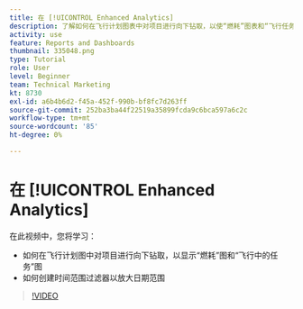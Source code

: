 ```yaml
---
title: 在 [!UICONTROL Enhanced Analytics]
description: 了解如何在飞行计划图表中对项目进行向下钻取，以使“燃耗”图表和“飞行任务”图表显示在Workfront中。
activity: use
feature: Reports and Dashboards
thumbnail: 335048.png
type: Tutorial
role: User
level: Beginner
team: Technical Marketing
kt: 8730
exl-id: a6b4b6d2-f45a-452f-990b-bf8fc7d263ff
source-git-commit: 252ba3ba44f22519a35899fcda9c6bca597a6c2c
workflow-type: tm+mt
source-wordcount: '85'
ht-degree: 0%

---
```


# 在 [!UICONTROL Enhanced Analytics]

在此视频中，您将学习：

* 如何在飞行计划图中对项目进行向下钻取，以显示“燃耗”图和“飞行中的任务”图
* 如何创建时间范围过滤器以放大日期范围

>[!VIDEO](https://video.tv.adobe.com/v/335048/?quality=12)
